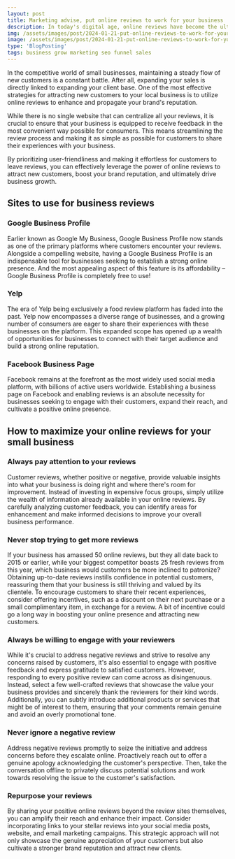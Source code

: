 ```yaml
---
layout: post
title: Marketing advise, put online reviews to work for your business
description: In today's digital age, online reviews have become the ultimate word-of-mouth, influencing consumer decisions and shaping brand reputations. Whether you're a burgeoning business or a seasoned entrepreneur, harnessing the power of online reviews can elevate your marketing efforts and drive business growth. Here's how to make the most of online reviews and put them to work for your business
img: /assets/images/post/2024-01-21-put-online-reviews-to-work-for-your-business/put-online-reviews-to-work-for-your-business.png
image: /assets/images/post/2024-01-21-put-online-reviews-to-work-for-your-business/put-online-reviews-to-work-for-your-business.png
type: 'BlogPosting'
tags: business grow marketing seo funnel sales
---
```


In the competitive world of small businesses, maintaining a steady flow of new customers is a constant battle. After all, expanding your sales is directly linked to expanding your client base. One of the most effective strategies for attracting new customers to your local business is to utilize online reviews to enhance and propagate your brand's reputation.

While there is no single website that can centralize all your reviews, it is crucial to ensure that your business is equipped to receive feedback in the most convenient way possible for consumers. This means streamlining the review process and making it as simple as possible for customers to share their experiences with your business.

By prioritizing user-friendliness and making it effortless for customers to leave reviews, you can effectively leverage the power of online reviews to attract new customers, boost your brand reputation, and ultimately drive business growth.

## Sites to use for business reviews
### Google Business Profile
Earlier known as Google My Business, Google Business Profile now stands as one of the primary platforms where customers encounter your reviews. Alongside a compelling website, having a Google Business Profile is an indispensable tool for businesses seeking to establish a strong online presence. And the most appealing aspect of this feature is its affordability – Google Business Profile is completely free to use!

### Yelp
The era of Yelp being exclusively a food review platform has faded into the past. Yelp now encompasses a diverse range of businesses, and a growing number of consumers are eager to share their experiences with these businesses on the platform. This expanded scope has opened up a wealth of opportunities for businesses to connect with their target audience and build a strong online reputation.

### Facebook Business Page
Facebook remains at the forefront as the most widely used social media platform, with billions of active users worldwide. Establishing a business page on Facebook and enabling reviews is an absolute necessity for businesses seeking to engage with their customers, expand their reach, and cultivate a positive online presence.

## How to maximize your online reviews for your small business
### Always pay attention to your reviews
Customer reviews, whether positive or negative, provide valuable insights into what your business is doing right and where there's room for improvement. Instead of investing in expensive focus groups, simply utilize the wealth of information already available in your online reviews. By carefully analyzing customer feedback, you can identify areas for enhancement and make informed decisions to improve your overall business performance.

### Never stop trying to get more reviews
If your business has amassed 50 online reviews, but they all date back to 2015 or earlier, while your biggest competitor boasts 25 fresh reviews from this year, which business would customers be more inclined to patronize? Obtaining up-to-date reviews instills confidence in potential customers, reassuring them that your business is still thriving and valued by its clientele. To encourage customers to share their recent experiences, consider offering incentives, such as a discount on their next purchase or a small complimentary item, in exchange for a review. A bit of incentive could go a long way in boosting your online presence and attracting new customers.

### Always be willing to engage with your reviewers
While it's crucial to address negative reviews and strive to resolve any concerns raised by customers, it's also essential to engage with positive feedback and express gratitude to satisfied customers. However, responding to every positive review can come across as disingenuous. Instead, select a few well-crafted reviews that showcase the value your business provides and sincerely thank the reviewers for their kind words. Additionally, you can subtly introduce additional products or services that might be of interest to them, ensuring that your comments remain genuine and avoid an overly promotional tone.

### Never ignore a negative review
Address negative reviews promptly to seize the initiative and address concerns before they escalate online. Proactively reach out to offer a genuine apology acknowledging the customer's perspective. Then, take the conversation offline to privately discuss potential solutions and work towards resolving the issue to the customer's satisfaction.

### Repurpose your reviews
By sharing your positive online reviews beyond the review sites themselves, you can amplify their reach and enhance their impact. Consider incorporating links to your stellar reviews into your social media posts, website, and email marketing campaigns. This strategic approach will not only showcase the genuine appreciation of your customers but also cultivate a stronger brand reputation and attract new clients.
